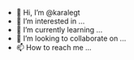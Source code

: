 - 👋 Hi, I’m @karalegt
- 👀 I’m interested in ...
- 🌱 I’m currently learning ...
- 💞️ I’m looking to collaborate on ...
- 📫 How to reach me ...

<!---
karalegt/karalegt is a ✨ special ✨ repository because its `README.md` (this file) appears on your GitHub profile.
You can click the Preview link to take a look at your changes.
--->
